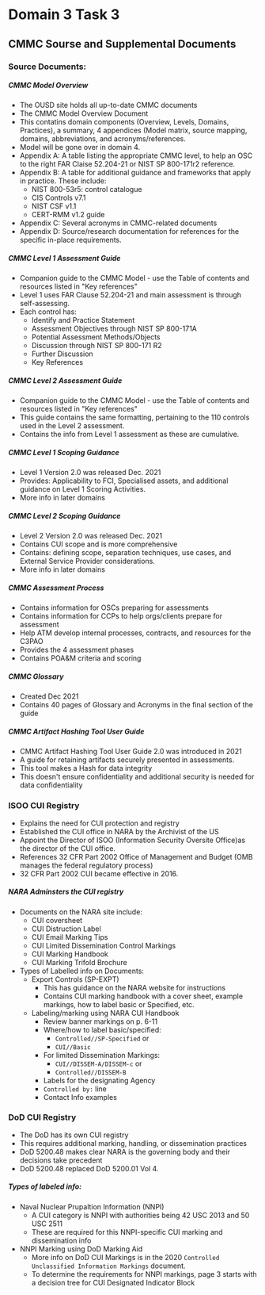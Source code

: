 # Domain 3 Task 3
## CMMC Sourse and Supplemental Documents
### Source Documents: 
##### CMMC Model Overview
* The OUSD site holds all up-to-date CMMC documents
* The CMMC Model Overview Document
* This contatins domain components (Overview, Levels, Domains, Practices), a summary, 4 appendices (Model matrix, source mapping, domains, abbreviations, and acronyms/references.
* Model will be gone over in domain 4.
* Appendix A: A table listing the appropriate CMMC level, to help an OSC to the right FAR Claise 52.204-21 or NIST SP 800-171r2 reference.
* Appendix B: A table for additional guidance and frameworks that apply in practice. These include:
  * NIST 800-53r5: control catalogue
  * CIS Controls v7.1
  * NIST CSF v1.1
  * CERT-RMM v1.2 guide
* Appendix C: Several acronyms in CMMC-related documents
* Appendix D: Source/research documentation for references for the specific in-place requirements. 
##### CMMC Level 1 Assessment Guide
* Companion guide to the CMMC Model - use the Table of contents and resources listed in "Key references"
* Level 1 uses FAR Clause 52.204-21 and main assessment is through self-assessing.
* Each control has:
  * Identify and Practice Statement
  * Assessment Objectives through NIST SP 800-171A
  * Potential Assessment Methods/Objects
  * Discussion through NIST SP 800-171 R2
  * Further Discussion
  * Key References
##### CMMC Level 2 Assessment Guide
* Companion guide to the CMMC Model - use the Table of contents and resources listed in "Key references"
* This guide contains the same formatting, pertaining to the 110 controls used in the Level 2 assessment.
* Contains the info from Level 1 assessment as these are cumulative. 
##### CMMC Level 1 Scoping Guidance
* Level 1 Version 2.0 was released Dec. 2021
* Provides: Applicability to FCI, Specialised assets, and additional guidance on Level 1 Scoring Activities.
* More info in later domains
##### CMMC Level 2 Scoping Guidance
* Level 2 Version 2.0 was released Dec. 2021
* Contains CUI scope and is more comprehensive
* Contains: defining scope, separation techniques, use cases, and External Service Provider considerations.
* More info in later domains
##### CMMC Assessment Process
* Contains information for OSCs preparing for assessments
* Contains information for CCPs to help orgs/clients prepare for assessment
* Help ATM develop internal processes, contracts, and resources for the C3PAO
* Provides the 4 assessment phases
* Contains POA&M criteria and scoring
##### CMMC Glossary
* Created Dec 2021
* Contains 40 pages of Glossary and Acronyms in the final section of the guide
##### CMMC Artifact Hashing Tool User Guide
* CMMC Artifact Hashing Tool User Guide 2.0 was introduced in 2021
* A guide for retaining artifacts securely presented in assessments.
* This tool makes a Hash for data integrity
 * This doesn't ensure confidentiality and additional security is needed for data confidentiality

### ISOO CUI Registry
* Explains the need for CUI protection and registry
* Established the CUI office in NARA by the Archivist of the US
* Appoint the Director of ISOO (Information Security Oversite Office)as the director of the CUI office.
* References 32 CFR Part 2002 Office of Management and Budget (OMB manages the federal regulatory process)
* 32 CFR Part 2002 CUI became effective in 2016.
##### NARA Adminsters the CUI registry
* Documents on the NARA site include:
  * CUI coversheet
  * CUI Distruction Label
  * CUI Email Marking Tips
  * CUI Limited Dissemination Control Markings
  * CUI Marking Handbook
  * CUI Marking Trifold Brochure
* Types of Labelled info on Documents:
  * Export Controls (SP-EXPT)
    * This has guidance on the NARA website for instructions
    * Contains CUI marking handbook with a cover sheet, example markings, how to label basic or Specified, etc. 
  * Labeling/marking using NARA CUI Handbook
    * Review banner markings on p. 6-11
    * Where/how to label basic/specified:
      * ```Controlled//SP-Specified``` or
      * ```CUI//Basic```
    * For limited Dissemination Markings: 
      * ```CUI//DISSEM-A/DISSEM-c``` or
      * ```Controlled//DISSEM-B```
    * Labels for the designating Agency
    * ```Controlled by:``` line
    * Contact Info examples
 
### DoD CUI Registry
* The DoD has its own CUI registry
* This requires additional marking, handling, or dissemination practices
* DoD 5200.48 makes clear NARA is the governing body and their decisions take precedent
* DoD 5200.48 replaced DoD 5200.01 Vol 4. 
##### Types of labeled info:
* Naval Nuclear Prupaltion Information (NNPI)
  * A CUI category is NNPI with authorities being 42 USC 2013 and 50 USC 2511
  * These are required for this NNPI-specific CUI marking and dissemination info
* NNPI Marking using DoD Marking Aid
  * More info on DoD CUI Markings is in the 2020 ```Controlled Unclassified Information Markings``` document.
  * To determine the requirements for NNPI markings, page 3 starts with a decision tree for CUI Designated Indicator Block
